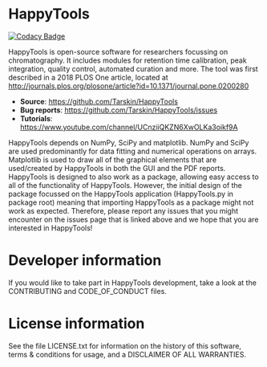 # HappyTools
[![Codacy Badge](https://app.codacy.com/project/badge/Grade/25a14496bbab4c6ea307e2a843af1e81)](https://www.codacy.com/gh/Tarskin/HappyTools/dashboard?utm_source=github.com&amp;utm_medium=referral&amp;utm_content=Tarskin/HappyTools&amp;utm_campaign=Badge_Grade)

HappyTools is open-source software for researchers focussing on chromatography. It includes modules for retention time calibration, peak integration, quality control, automated curation and more. The tool was first described in a 2018 PLOS One article, located at http://journals.plos.org/plosone/article?id=10.1371/journal.pone.0200280

* __Source__: https://github.com/Tarskin/HappyTools
* __Bug reports__: https://github.com/Tarskin/HappyTools/issues
* __Tutorials__: https://www.youtube.com/channel/UCnziiQKZN6XwOLKa3oikf9A

HappyTools depends on NumPy, SciPy and matplotlib. NumPy and SciPy are used predominantly for data fitting and numerical operations on arrays. Matplotlib is used to draw all of the graphical elements that are used/created by HappyTools in both the GUI and the PDF reports. HappyTools is designed to also work as a package, allowing easy access to all of the functionality of HappyTools. However, the initial design of the package focussed on the HappyTools application (HappyTools.py in package root) meaning that importing HappyTools as a package might not work as expected. Therefore, please report any issues that you might encounter on the issues page that is linked above and we hope that you are interested in HappyTools!

# Developer information
If you would like to take part in HappyTools development, take a look at the CONTRIBUTING and CODE_OF_CONDUCT files.

# License information
See the file LICENSE.txt for information on the history of this software, terms & conditions for usage, and a DISCLAIMER OF ALL WARRANTIES.
